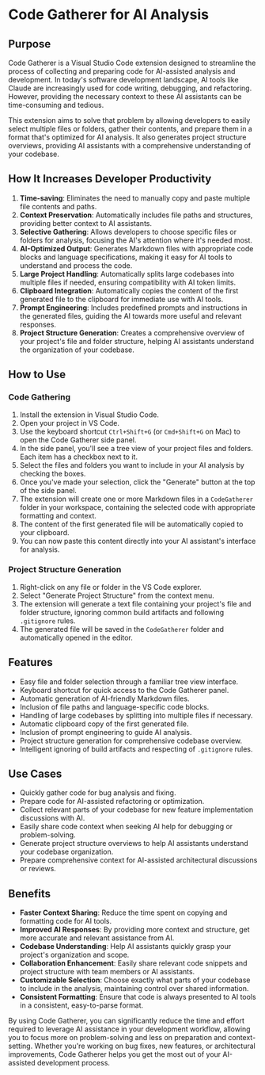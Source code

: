 # Code Gatherer for AI Analysis

## Purpose

Code Gatherer is a Visual Studio Code extension designed to streamline the process of collecting and preparing code for AI-assisted analysis and development. In today's software development landscape, AI tools like Claude are increasingly used for code writing, debugging, and refactoring. However, providing the necessary context to these AI assistants can be time-consuming and tedious.

This extension aims to solve that problem by allowing developers to easily select multiple files or folders, gather their contents, and prepare them in a format that's optimized for AI analysis. It also generates project structure overviews, providing AI assistants with a comprehensive understanding of your codebase.

## How It Increases Developer Productivity

1. **Time-saving**: Eliminates the need to manually copy and paste multiple file contents and paths.
2. **Context Preservation**: Automatically includes file paths and structures, providing better context to AI assistants.
3. **Selective Gathering**: Allows developers to choose specific files or folders for analysis, focusing the AI's attention where it's needed most.
4. **AI-Optimized Output**: Generates Markdown files with appropriate code blocks and language specifications, making it easy for AI tools to understand and process the code.
5. **Large Project Handling**: Automatically splits large codebases into multiple files if needed, ensuring compatibility with AI token limits.
6. **Clipboard Integration**: Automatically copies the content of the first generated file to the clipboard for immediate use with AI tools.
7. **Prompt Engineering**: Includes predefined prompts and instructions in the generated files, guiding the AI towards more useful and relevant responses.
8. **Project Structure Generation**: Creates a comprehensive overview of your project's file and folder structure, helping AI assistants understand the organization of your codebase.

## How to Use

### Code Gathering

1. Install the extension in Visual Studio Code.
2. Open your project in VS Code.
3. Use the keyboard shortcut `Ctrl+Shift+G` (or `Cmd+Shift+G` on Mac) to open the Code Gatherer side panel.
4. In the side panel, you'll see a tree view of your project files and folders. Each item has a checkbox next to it.
5. Select the files and folders you want to include in your AI analysis by checking the boxes.
6. Once you've made your selection, click the "Generate" button at the top of the side panel.
7. The extension will create one or more Markdown files in a `CodeGatherer` folder in your workspace, containing the selected code with appropriate formatting and context.
8. The content of the first generated file will be automatically copied to your clipboard.
9. You can now paste this content directly into your AI assistant's interface for analysis.

### Project Structure Generation

1. Right-click on any file or folder in the VS Code explorer.
2. Select "Generate Project Structure" from the context menu.
3. The extension will generate a text file containing your project's file and folder structure, ignoring common build artifacts and following `.gitignore` rules.
4. The generated file will be saved in the `CodeGatherer` folder and automatically opened in the editor.

## Features

- Easy file and folder selection through a familiar tree view interface.
- Keyboard shortcut for quick access to the Code Gatherer panel.
- Automatic generation of AI-friendly Markdown files.
- Inclusion of file paths and language-specific code blocks.
- Handling of large codebases by splitting into multiple files if necessary.
- Automatic clipboard copy of the first generated file.
- Inclusion of prompt engineering to guide AI analysis.
- Project structure generation for comprehensive codebase overview.
- Intelligent ignoring of build artifacts and respecting of `.gitignore` rules.

## Use Cases

- Quickly gather code for bug analysis and fixing.
- Prepare code for AI-assisted refactoring or optimization.
- Collect relevant parts of your codebase for new feature implementation discussions with AI.
- Easily share code context when seeking AI help for debugging or problem-solving.
- Generate project structure overviews to help AI assistants understand your codebase organization.
- Prepare comprehensive context for AI-assisted architectural discussions or reviews.

## Benefits

- **Faster Context Sharing**: Reduce the time spent on copying and formatting code for AI tools.
- **Improved AI Responses**: By providing more context and structure, get more accurate and relevant assistance from AI.
- **Codebase Understanding**: Help AI assistants quickly grasp your project's organization and scope.
- **Collaboration Enhancement**: Easily share relevant code snippets and project structure with team members or AI assistants.
- **Customizable Selection**: Choose exactly what parts of your codebase to include in the analysis, maintaining control over shared information.
- **Consistent Formatting**: Ensure that code is always presented to AI tools in a consistent, easy-to-parse format.

By using Code Gatherer, you can significantly reduce the time and effort required to leverage AI assistance in your development workflow, allowing you to focus more on problem-solving and less on preparation and context-setting. Whether you're working on bug fixes, new features, or architectural improvements, Code Gatherer helps you get the most out of your AI-assisted development process.
